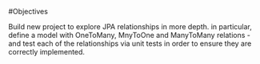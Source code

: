#Objectives

Build  new project to explore JPA relationships in more depth. in particular, define a model with OneToMany, MnyToOne and ManyToMany relations - and test each of the relationships via unit tests in order to ensure they are correctly implemented.